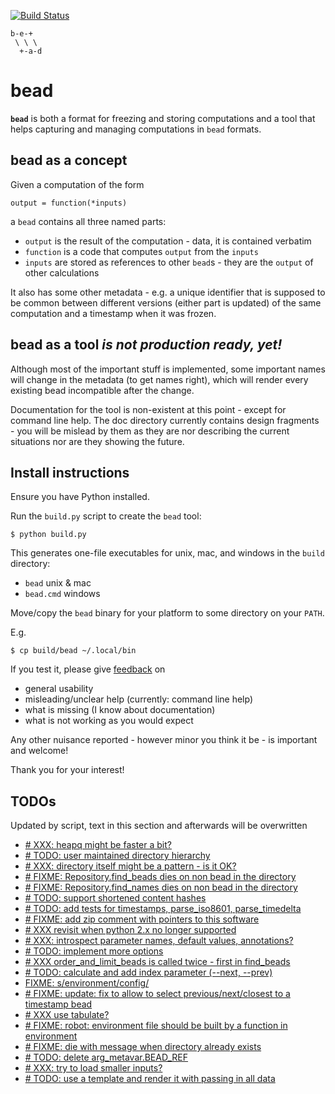 [![Build Status](https://travis-ci.org/e3krisztian/bead.svg?branch=master)](https://travis-ci.org/e3krisztian/bead)

    b-e-+
     \ \ \
      +-a-d

# bead


**`bead`** is both a format for freezing and storing computations and a tool that helps 
capturing and managing computations in `bead` formats.


## bead as a concept

Given a computation of the form

    output = function(*inputs)

a `bead` contains all three named parts:

- `output` is the result of the computation - data, it is contained verbatim
- `function` is a code that computes `output` from the `inputs`
- `inputs` are stored as references to other `bead`s - they are the `output` of other 
calculations

It also has some other metadata - e.g. a unique identifier that is supposed to be common 
between different versions (either part is updated) of the same computation and a timestamp
when it was frozen.


## bead as a tool *is not production ready, yet!*

Although most of the important stuff is implemented, some important names will change in the
metadata (to get names right), which will render every existing bead incompatible after the 
change.

Documentation for the tool is non-existent at this point - except for command line help.
The doc directory currently contains design fragments - you will be mislead by them as they 
are nor describing the current situations nor are they showing the future.


## Install instructions

Ensure you have Python installed.

Run the `build.py` script to create the `bead` tool:

```
$ python build.py
```

This generates one-file executables for unix, mac, and windows in the `build` directory:
- `bead` unix & mac
- `bead.cmd` windows

Move/copy the `bead` binary for your platform to some directory on your `PATH`.

E.g.

```
$ cp build/bead ~/.local/bin
```

If you test it, please give [feedback](../../issues) on
- general usability
- misleading/unclear help (currently: command line help)
- what is missing (I know about documentation)
- what is not working as you would expect

Any other nuisance reported - however minor you think it be - is important and welcome!

Thank you for your interest!


## TODOs

Updated by script, text in this section and afterwards will be overwritten

- [# XXX: heapq might be faster a bit?](https://github.com/e3krisztian/bead/blob/renames/bead/repos.py#L57)
- [# TODO: user maintained directory hierarchy](https://github.com/e3krisztian/bead/blob/renames/bead/repos.py#L71)
- [# XXX: directory itself might be a pattern - is it OK?](https://github.com/e3krisztian/bead/blob/renames/bead/repos.py#L107)
- [# FIXME: Repository.find_beads dies on non bead in the directory](https://github.com/e3krisztian/bead/blob/renames/bead/repos.py#L109)
- [# FIXME: Repository.find_names dies on non bead in the directory](https://github.com/e3krisztian/bead/blob/renames/bead/repos.py#L137)
- [# TODO: support shortened content hashes](https://github.com/e3krisztian/bead/blob/renames/bead/spec.py#L19)
- [# TODO: add tests for timestamps, parse_iso8601, parse_timedelta](https://github.com/e3krisztian/bead/blob/renames/bead/tech/timestamp.py#L232)
- [# FIXME: add zip comment with pointers to this software](https://github.com/e3krisztian/bead/blob/renames/bead/workspace.py#L189)
- [# XXX revisit when python 2.x no longer supported](https://github.com/e3krisztian/bead/blob/renames/bead_cli/cmdparse.py#L86)
- [# XXX: introspect parameter names, default values, annotations?](https://github.com/e3krisztian/bead/blob/renames/bead_cli/cmdparse.py#L121)
- [# TODO: implement more options](https://github.com/e3krisztian/bead/blob/renames/bead_cli/common.py#L118)
- [# XXX order_and_limit_beads is called twice - first in find_beads](https://github.com/e3krisztian/bead/blob/renames/bead_cli/common.py#L176)
- [# TODO: calculate and add index parameter (--next, --prev)](https://github.com/e3krisztian/bead/blob/renames/bead_cli/common.py#L196)
- [FIXME: s/environment/config/](https://github.com/e3krisztian/bead/blob/renames/bead_cli/environment.py#L4)
- [# FIXME: update: fix to allow to select previous/next/closest to a timestamp bead](https://github.com/e3krisztian/bead/blob/renames/bead_cli/input.py#L130)
- [# XXX use tabulate?](https://github.com/e3krisztian/bead/blob/renames/bead_cli/repo.py#L60)
- [# FIXME: robot: environment file should be built by a function in environment](https://github.com/e3krisztian/bead/blob/renames/bead_cli/test_robot.py#L36)
- [# FIXME: die with message when directory already exists](https://github.com/e3krisztian/bead/blob/renames/bead_cli/workspace.py#L49)
- [# TODO: delete arg_metavar.BEAD_REF](https://github.com/e3krisztian/bead/blob/renames/bead_cli/workspace.py#L120)
- [# XXX: try to load smaller inputs?](https://github.com/e3krisztian/bead/blob/renames/bead_cli/workspace.py#L150)
- [# TODO: use a template and render it with passing in all data](https://github.com/e3krisztian/bead/blob/renames/bead_cli/workspace.py#L221)
